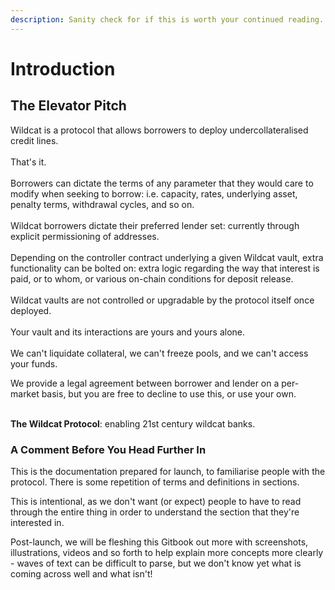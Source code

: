 ```yaml
---
description: Sanity check for if this is worth your continued reading.
---
```


# Introduction

## The Elevator Pitch <a href="#the-elevator-pitch" id="the-elevator-pitch"></a>

Wildcat is a protocol that allows borrowers to deploy undercollateralised credit lines.\
\
That's it.\
\
Borrowers can dictate the terms of any parameter that they would care to modify when seeking to borrow: i.e. capacity, rates, underlying asset, penalty terms, withdrawal cycles, and so on.\
\
Wildcat borrowers dictate their preferred lender set: currently through explicit permissioning of addresses.\
\
Depending on the controller contract underlying a given Wildcat vault, extra functionality can be bolted on: extra logic regarding the way that interest is paid, or to whom, or various on-chain conditions for deposit release.\
\
Wildcat vaults are not controlled or upgradable by the protocol itself once deployed.\
\
Your vault and its interactions are yours and yours alone.\
\
We can't liquidate collateral, we can't freeze pools, and we can't access your funds.

We provide a legal agreement between borrower and lender on a per-market basis, but you are free to decline to use this, or use your own.

\
**The Wildcat Protocol**: enabling 21st century wildcat banks.

### ​A Comment Before You Head Further In <a href="#undefined" id="undefined"></a>

This is the documentation prepared for launch, to familiarise people with the protocol. There is some repetition of terms and definitions in sections.

This is intentional, as we don't want (or expect) people to have to read through the entire thing in order to understand the section that they're interested in.

Post-launch, we will be fleshing this Gitbook out more with screenshots, illustrations, videos and so forth to help explain more concepts more clearly - waves of text can be difficult to parse, but we don't know yet what is coming across well and what isn't!

​​

